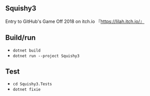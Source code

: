 ## Squishy3
Entry to GitHub's Game Off 2018 on itch.io 『https://lilah.itch.io/』

## Build/run
- `dotnet build`
- `dotnet run --project Squishy3`

## Test
- `cd Squishy3.Tests`
- `dotnet fixie`
